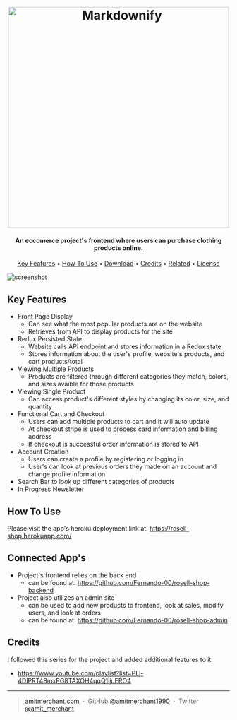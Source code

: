 <h1 align="center">
  <br>
  <a href="http://www.amitmerchant.com/electron-markdownify"><img src="https://i.ibb.co/khMB4rS/Rosell-Shop.png" alt="Markdownify" width="500"></a>
</h1>

<h4 align="center">An eccomerce project's frontend where users can purchase clothing products online.</h4>



<p align="center">
  <a href="#key-features">Key Features</a> •
  <a href="#how-to-use">How To Use</a> •
  <a href="#download">Download</a> •
  <a href="#credits">Credits</a> •
  <a href="#related">Related</a> •
  <a href="#license">License</a>
</p>

![screenshot](https://raw.githubusercontent.com/amitmerchant1990/electron-markdownify/master/app/img/markdownify.gif)

## Key Features

* Front Page Display
  - Can see what the most popular products are on the website
  - Retrieves from API to display products for the site
* Redux Persisted State
  - Website calls API endpoint and stores information in a Redux state
  - Stores information about the user's profile, website's products, and cart products/total
* Viewing Multiple Products
  - Products are filtered through different categories they match, colors, and sizes avaible for those products
* Viewing Single Product
  - Can access product's different styles by changing its color, size, and quantity
* Functional Cart and Checkout
  - Users can add multiple products to cart and it will auto update
  - At checkout stripe is used to process card information and billing address
  - If checkout is successful order information is stored to API
* Account Creation
  - Users can create a profile by registering or logging in
  - User's can look at previous orders they made on an account and change profile information
* Search Bar to look up different categories of products
* In Progress Newsletter

## How To Use

Please visit the app's heroku deployment link at: https://rosell-shop.herokuapp.com/


## Connected App's

* Project's frontend relies on the back end
  - can be found at: https://github.com/Fernando-00/rosell-shop-backend
* Project also utilizes an admin site 
  - can be used to add new products to frontend, look at sales, modify users, and look at orders
  - can be found at: https://github.com/Fernando-00/rosell-shop-admin

## Credits

I followed this series for the project and added additional features to it: 
- https://www.youtube.com/playlist?list=PLj-4DlPRT48mxPG8TAXOH4qqQ1ijuERO4


---

> [amitmerchant.com](https://www.amitmerchant.com) &nbsp;&middot;&nbsp;
> GitHub [@amitmerchant1990](https://github.com/amitmerchant1990) &nbsp;&middot;&nbsp;
> Twitter [@amit_merchant](https://twitter.com/amit_merchant)
